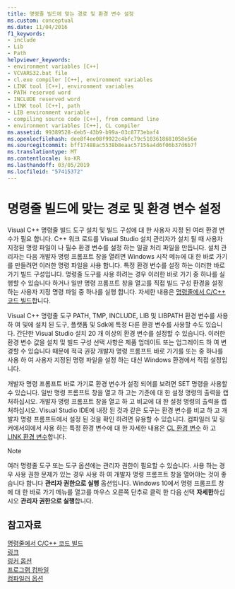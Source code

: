 ```yaml
---
title: 명령줄 빌드에 맞는 경로 및 환경 변수 설정
ms.custom: conceptual
ms.date: 11/04/2016
f1_keywords:
- include
- Lib
- Path
helpviewer_keywords:
- environment variables [C++]
- VCVARS32.bat file
- cl.exe compiler [C++], environment variables
- LINK tool [C++], environment variables
- PATH reserved word
- INCLUDE reserved word
- LINK tool [C++], path
- LIB environment variable
- compiling source code [C++], from command line
- environment variables [C++], CL compiler
ms.assetid: 99389528-deb5-43b9-b99a-03c8773ebaf4
ms.openlocfilehash: dee8f4ee08f9922c4bfc79c5103618681058e56e
ms.sourcegitcommit: bff17488ac5538b8eaac57156a4d6f06b37d6b7f
ms.translationtype: MT
ms.contentlocale: ko-KR
ms.lasthandoff: 03/05/2019
ms.locfileid: "57415372"
---
```

# <a name="set-the-path-and-environment-variables-for-command-line-builds"></a>명령줄 빌드에 맞는 경로 및 환경 변수 설정

Visual C++ 명령줄 빌드 도구 설치 및 빌드 구성에 대 한 사용자 지정 된 여러 환경 변수가 필요 합니다. C++ 워크 로드를 Visual Studio 설치 관리자가 설치 될 때 사용자 지정된 명령 파일이 나 필수 환경 변수를 설정 하는 일괄 처리 파일을 만듭니다. 설치 관리자는 다음 개발자 명령 프롬프트 창을 열려면 Windows 시작 메뉴에 대 한 바로 가기를 만들려면 이러한 명령 파일을 사용 합니다. 특정 환경 변수를 설정 하는 이러한 바로 가기 빌드 구성입니다. 명령줄 도구를 사용 하려는 경우 이러한 바로 가기 중 하나를 실행할 수 있습니다 하거나 일반 명령 프롬프트 창을 열고를 직접 빌드 구성 환경을 설정 하는 사용자 지정 명령 파일 중 하나를 실행 합니다. 자세한 내용은 [명령줄에서 C/C++ 코드 빌드](building-on-the-command-line.md)합니다.

Visual C++ 명령줄 도구 PATH, TMP, INCLUDE, LIB 및 LIBPATH 환경 변수를 사용 하 여 및에 설치 된 도구, 플랫폼 및 Sdk에 특정 다른 환경 변수를 사용할 수도 있습니다. 간단한 Visual Studio 설치 20 개 이상의 환경 변수를 설정할 수 있습니다. 이러한 환경 변수 값을 설치 및 빌드 구성 선택 사항은 제품 업데이트 또는 업그레이드 하 여 변경할 수 있습니다 때문에 적극 권장 개발자 명령 프롬프트 바로 가기를 또는 중 하나를 사용 하 여 사용자 지정된 명령 파일을 설정 하는 대신 Windows 환경에서 직접 설정입니다.

개발자 명령 프롬프트 바로 가기로 환경 변수가 설정 되어를 보려면 SET 명령을 사용할 수 있습니다. 일반 명령 프롬프트 창을 열고 하 고는 기준에 대 한 설정 명령의 출력을 캡처하십시오. 개발자 명령 프롬프트 창을 열고 하 고 비교에 대 한 설정 명령의 출력을 캡처하십시오. Visual Studio IDE에 내장 된 것과 같은 도구는 환경 변수를 비교 하 고 개발자 명령 프롬프트에서 설정 된 것을 확인 하려면 유용할 수 있습니다. 컴파일러 및 링커에서의에서 사용 하는 특정 환경 변수에 대 한 자세한 내용은 [CL 환경 변수](../build/reference/cl-environment-variables.md) 하 고 [LINK 환경 변수](../build/reference/link-environment-variables.md)합니다.

> [!NOTE]
>  여러 명령줄 도구 또는 도구 옵션에는 관리자 권한이 필요할 수 있습니다. 사용 하는 경우 사용 권한 문제가 있는 경우 사용 하 여 개발자 명령 프롬프트 창을 열어야는 것이 좋습니다 합니다 **관리자 권한으로 실행** 옵션입니다. Windows 10에서 명령 프롬프트 창에 대 한 바로 가기 메뉴를 열고를 마우스 오른쪽 단추로 클릭 한 다음 선택 **자세한**하십시오 **관리자 권한으로 실행**합니다.

## <a name="see-also"></a>참고자료

[명령줄에서 C/C++ 코드 빌드](../build/building-on-the-command-line.md)<br/>
[링크](../build/reference/linking.md)<br/>
[링커 옵션](../build/reference/linker-options.md)<br/>
[ 프로그램 컴파일](../build/reference/compiling-a-c-cpp-program.md)<br/>
[컴파일러 옵션](../build/reference/compiler-options.md)
